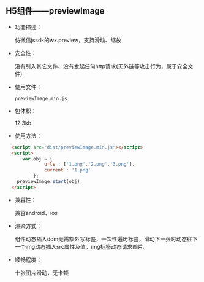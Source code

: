 ## H5组件——previewImage

+ 功能描述：

  仿微信jssdk的wx.preview，支持滑动、缩放

+ 安全性：

  没有引入其它文件、没有发起任何http请求(无外链等攻击行为，属于安全文件)

+ 使用文件：

  ```
  previewImage.min.js
  ```

+ 包体积：

  12.3kb

+ 使用方法：
```HTML
  <script src="dist/previewImage.min.js"></script>
  <script>
      var obj = {
              urls : ['1.png','2.png','3.png'],
              current : '1.png'
          };
    previewImage.start(obj);
  </script>
```
+ 兼容性：

  兼容android、ios

+ 渲染方式：

  组件动态插入dom无需额外写标签，一次性遍历标签，滑动下一张时动态往下一个img动态插入src属性及值，img标签动态请求图片。

+ 顺畅程度：

  十张图片滑动，无卡顿



